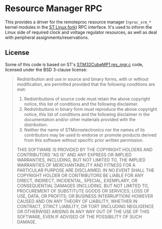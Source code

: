 # Resource Manager RPC
This provides a driver for the remoteproc resource manager (`rproc_srm_*` kernel modules in the [ST Linux fork](https://github.com/STMicroelectronics/linux/tree/v5.15-stm32mp/drivers/remoteproc)) RPC interface. It's used to inform the Linux side of required clock and voltage regulator resources, as well as deal with peripheral assignments/reservations.

## License
Some of this code is based on ST's [STM32CubeMP1 res_mgr.c](https://github.com/STMicroelectronics/STM32CubeMP1/tree/8206e534360c77f22f616243c3ccf9311af83f33/Utilities/ResourcesManager) code, licensed under the BSD 3-clause license:

> Redistribution and use in source and binary forms, with or without modification, are permitted provided that the following conditions are met:
>
> 1. Redistributions of source code must retain the above copyright notice, this list of conditions and the following disclaimer.
> 2. Redistributions in binary form must reproduce the above copyright notice, this list of conditions and the following disclaimer in the documentation and/or other materials provided with the distribution.
> 3. Neither the name of STMicroelectronics nor the names of its contributors may be used to endorse or promote products derived from this software without specific prior written permission.
>
> THIS SOFTWARE IS PROVIDED BY THE COPYRIGHT HOLDERS AND CONTRIBUTORS "AS IS" AND ANY EXPRESS OR IMPLIED WARRANTIES, INCLUDING, BUT NOT LIMITED TO, THE IMPLIED WARRANTIES OF MERCHANTABILITY AND FITNESS FOR A PARTICULAR PURPOSE ARE DISCLAIMED. IN NO EVENT SHALL THE COPYRIGHT HOLDER OR CONTRIBUTORS BE LIABLE FOR ANY DIRECT, INDIRECT, INCIDENTAL, SPECIAL, EXEMPLARY, OR CONSEQUENTIAL DAMAGES (INCLUDING, BUT NOT LIMITED TO, PROCUREMENT OF SUBSTITUTE GOODS OR SERVICES; LOSS OF USE, DATA, OR PROFITS; OR BUSINESS INTERRUPTION) HOWEVER CAUSED AND ON ANY THEORY OF LIABILITY, WHETHER IN CONTRACT, STRICT LIABILITY, OR TORT (INCLUDING NEGLIGENCE OR OTHERWISE) ARISING IN ANY WAY OUT OF THE USE OF THIS SOFTWARE, EVEN IF ADVISED OF THE POSSIBILITY OF SUCH DAMAGE.

